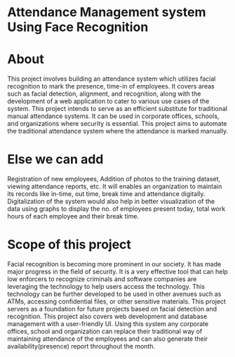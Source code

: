 # Attendance Management system Using Face Recognition

# About
This project involves building an attendance system which utilizes facial recognition to mark the presence, time-in of employees. It covers areas such as facial detection, alignment, and recognition, along with the development of a web application to cater to various use cases of the system. 
This project intends to serve as an efficient substitute for traditional manual attendance systems.
It can be used in corporate offices, schools, and organizations where security is essential.
This project aims to automate the traditional attendance system where the attendance is marked manually.

# Else we can add 
Registration of new employees, Addition of photos to the training dataset, viewing attendance reports, etc.
It will enables an organization to maintain its records like in-time, out time, break time and attendance digitally.
Digitalization of the system would also help in better visualization of the data using graphs to display the no. of employees present today, total work hours of each employee and their break time. 

# Scope of this project
Facial recognition is becoming more prominent in our society. 
It has made major progress in the field of security.
It is a very effective tool that can help low enforcers to recognize criminals and software companies are leveraging the technology to help users access the technology. 
This technology can be further developed to be used in other avenues such as ATMs, accessing confidential files, or other sensitive materials. 
This project servers as a foundation for future projects based on facial detection and recognition. This project also covers web development and database management with a user-friendly UI.
Using this system any corporate offices, school and organization can replace their traditional way of maintaining attendance of the employees and can also generate their availability(presence) report throughout the month.
